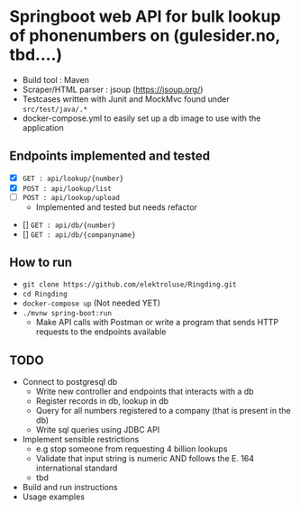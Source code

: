 # Springboot web API for bulk lookup of phonenumbers on (gulesider.no, tbd....)
- Build tool : Maven
- Scraper/HTML parser : jsoup (https://jsoup.org/)
- Testcases written with Junit and MockMvc found under `src/test/java/.*`
- docker-compose.yml to easily set up a db image to use with the application

## Endpoints implemented and tested
- [x] `GET : api/lookup/{number}`
- [x] `POST : api/lookup/list`
- [ ] `POST : api/lookup/upload`
  - Implemented and tested but needs refactor

- [] `GET : api/db/{number}`
- [] `GET : api/db/{companyname}`

## How to run
- `git clone https://github.com/elektroluse/Ringding.git`
- `cd Ringding`
- `docker-compose up` (Not needed YET)
- `./mvnw spring-boot:run`
  - Make API calls with Postman or write a program that sends HTTP requests to the endpoints available 

## TODO
- Connect to postgresql db 
  - Write new controller and endpoints that interacts with a db
  - Register records in db, lookup in db
  - Query for all numbers registered to a company (that is present in the db)
  - Write sql queries using JDBC API
- Implement sensible restrictions
  - e.g stop someone from requesting 4 billion lookups
  - Validate that input string is numeric AND follows the E. 164 international standard
  - tbd
- Build and run instructions
- Usage examples